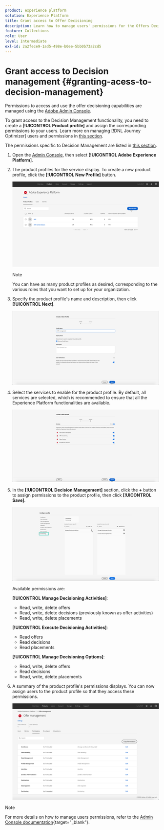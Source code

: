 ```yaml
---
product: experience platform
solution: Experience Platform
title: Grant access to Offer Decisioning
description: Learn how to manage users' permissions for the Offers Decisioning service via Adobe Admin Console.
feature: Collections
role: User
level: Intermediate
exl-id: 2a2fece9-1ad5-498e-b0ee-5bb0b73a2cd5
---
```

# Grant access to Decision management {#granting-acess-to-decision-management}

Permissions to access and use the offer decisioning capabilities are managed using the [Adobe Admin Console](https://helpx.adobe.com/enterprise/managing/user-guide.html). 

To grant access to the  Decision Management functionality, you need to create a **[!UICONTROL Product profile]** and assign the corresponding permissions to your users. Learn more on managing [!DNL Journey Optimizer] users and permissions in [this section](../../administration/permissions.md).

The permissions specific to Decision Management are listed in [this section](../../administration/high-low-permissions.md#manage-decisioning).

<!--If you are a [!DNL Journey Optimizer] user leveraging the **Decision Management** functionality, you need to have the [Decision management permissions](../../administration/high-low-permissions.md#decisions-permissions) enabled to acces all related capabilities. Learn more on managing [!DNL Journey Optimizer] users and permissions in [this section](../../administration/permissions.md).

If you are an [Adobe Experience Platform](https://experienceleague.adobe.com/docs/experience-platform/landing/home.html){target="_blank"} user leveraging the **Offer Decisioning** application service, follow the steps [below](#granting-acess-to-offer-decisioning) to grant access to [!DNL Offer Decisioning].

Grant access to Offer Decisioning

The steps below only apply to **Experience Platform users** leveraging the [!DNL Offer Decisioning] service.-->

1. Open the [Admin Console](https://helpx.adobe.com/enterprise/managing/user-guide.html), then select **[!UICONTROL Adobe Experience Platform]**. 

    <!--![](../../assets/offers_admin_console.png)-->

1. The product profiles for the service display. To create a new product profile, click the **[!UICONTROL New Profile]** button. 

    ![](../../assets/offers_rights_productprofile.png)

    >[!NOTE]
    >
    >You can have as many product profiles as desired, corresponding to the various roles that you want to set up for your organization.

1. Specify the product profile's name and description, then click **[!UICONTROL Next]**.

    ![](../../assets/create-product-profile.png)

    <!--To access the product profile’s permissions, select the **[!UICONTROL Permissions]** line.-->

1. Select the services to enable for the product profile. By default, all services are selected, which is recommended to ensure that all the Experience Platform functionalities are available.

    ![](../../assets/enable-services.png)

1. In the **[!UICONTROL Decision Management]** section, click the **+** button to assign permissions to the product profile, then click **[!UICONTROL Save]**.

    ![](../../assets/configure-profile.png)

    Available permissions are:
    
    **[!UICONTROL Manage Decisioning Activities]**:
    
    * Read, write, delete offers
    * Read, write, delete decisions (previously known as offer activities)
    * Read, write, delete placements

    **[!UICONTROL Execute Decisioning Activities]**:
    
    * Read offers
    * Read decisions
    * Read placements
    
    **[!UICONTROL Manage Decisioning Options]**:

    * Read, write, delete offers
    * Read decisions
    * Read, write, delete placements

1. A summary of the product profile's permissions displays. You can now assign users to the product profile so that they access these permissions.    

    ![](../../assets/product-profile-created.png)

>[!NOTE]
>
>For more details on how to manage users permissions, refer to the [Admin Console documentation](https://helpx.adobe.com/enterprise/managing/user-guide.html){target="_blank"}.

